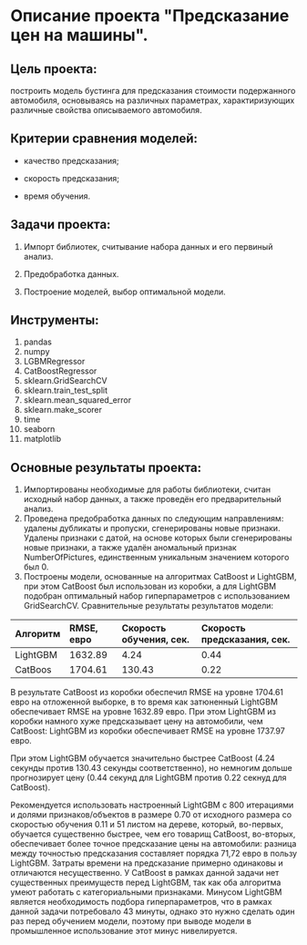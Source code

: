 # Описание проекта "Предсказание цен на машины".

## Цель проекта: 
построить модель бустинга для предсказания стоимости подержанного автомобиля, основываясь на различных параметрах, характиризующих различные свойства описываемого автомобиля. 
 
 ## Критерии сравнения моделей:

- качество предсказания;

- скорость предсказания;

- время обучения.
 
## Задачи проекта:

1. Импорт библиотек, считывание набора данных и его первиный анализ.

2. Предобработка данных.

3. Построение моделей, выбор оптимальной модели.

## Инструменты:

1. pandas
2. numpy
3. LGBMRegressor
4. CatBoostRegressor
5. sklearn.GridSearchCV
6. sklearn.train_test_split
7. sklearn.mean_squared_error
8. sklearn.make_scorer
9. time
10. seaborn
11. matplotlib

## Основные результаты проекта:

1. Импортированы необходимые для работы библиотеки, считан исходный набор данных, а также проведён его предварительный анализ.
2. Проведена предобработка данных по следующим направлениям: удалены дубликаты и пропуски, сгенерированы новые признаки. Удалены признаки с датой, на основе которых были сгенерированы новые признаки, а также удалён аномальный признак NumberOfPictures, единственным уникальным значением которого был 0.
3. Построены модели, основанные на алгоритмах CatBoost и LightGBM, при этом CatBoost был использован из коробки, а для LightGBM подобран оптимальный набор гиперпараметров с использованием GridSearchCV. Сравнительные результаты результатов модели:

|Алгоритм |RMSE, евро |Скорость обучения, сек. |Скорость предсказания, сек. |
|:--------|:----------|:-----------------------|:---------------------------|
|LightGBM |1632.89	  |4.24                    |0.44                        |
|CatBoos  |1704.61	  |130.43                  |0.22                        |

В результате CatBoost из коробки обеспечил RMSE на уровне 1704.61 евро на отложенной выборке, в то время как затюненный LightGBM обеспечивает RMSE на уровне 1632.89 евро. При этом LightGBM из коробки намного хуже предсказывает цену на автомобили, чем CatBoost: LightGBM из коробки обеспечивает RMSE на уровне 1737.97 евро.

При этом LightGBM обучается значительно быстрее CatBoost (4.24 секунды против 130.43 секунды соответственно), но немногим дольше прогнозирует цену (0.44 секунд для LightGBM против 0.22 секнуд для CatBoost).

Рекомендуется использовать настроенный LightGBM с 800 итерациями и долями признаков/объектов в размере 0.70 от исходного размера со скоростью обучения 0.11 и 51 листом на дереве, который, во-первых, обучается существенно быстрее, чем его товарищ CatBoost, во-вторых, обеспечивает более точное предсказание цены на автомобили: разница между точностью предсказания составляет порядка 71,72 евро в пользу LightGBM. Затраты времени на предсказание примерно одинаковы и отличаются несущественно. У CatBoost в рамках данной задачи нет существенных преимуществ перед LightGBM, так как оба алгоритма умеют работать с категориальными признаками. Минусом LightGBM является необходимость подбора гиперпараметров, что в рамках данной задачи потребовало 43 минуты, однако это нужно сделать один раз перед обучением модели, поэтому при выводе модели в промышленное использование этот минус нивелируется.
